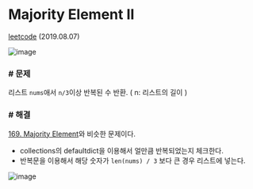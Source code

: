 # Majority Element II

[leetcode](https://leetcode.com/problems/majority-element-ii/) (2019.08.07)

![image](https://user-images.githubusercontent.com/40231980/62591706-7332d200-b90b-11e9-8e52-2b0cb0ddb1cb.png)

### # 문제

리스트 `nums`애서 `n/3`이상 반복된 수 반환. ( n: 리스트의 길이 )

### # 해결

[169. Majority Element](https://github.com/Ji-yeonPark/TIL/tree/master/Python/algorithm/leetcode/169.%20Majority%20Element)와 비슷한 문제이다.

- collections의 defaultdict을 이용해서 얼만큼 반복되었는지 체크한다.
- 반복문을 이용해서 해당 숫자가 `len(nums) / 3` 보다 큰 경우 리스트에 넣는다.

![image](https://user-images.githubusercontent.com/40231980/62591759-a70df780-b90b-11e9-8683-8365e4da17c8.png)
